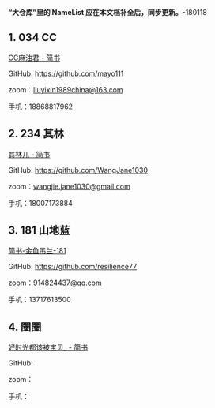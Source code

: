 **“大仓库”里的 NameList 应在本文档补全后，同步更新。**-180118

## 1. 034  CC  

[CC麻油君 - 简书](https://www.jianshu.com/u/8f3a66debe08)  

GitHub: https://github.com/mayo111

zoom：liuyixin1989china@163.com

手机：18868817962

## 2. 234  其林  

[其林儿 - 简书](https://www.jianshu.com/u/ff9e8a89b2dd)  

GitHub: https://github.com/WangJane1030

zoom：wangjie.jane1030@gmail.com

手机：18007173884

## 3. 181  山地蓝 

[简书-金鱼吊兰-181](https://www.jianshu.com/u/a492eaa98fd5)

GitHub: https://github.com/resilience77

zoom：914824437@qq.com

手机：13717613500 

## 4. 圈圈

[好时光都该被宝贝_ - 简书](https://www.jianshu.com/u/fa976ba421c0)

GitHub: 

zoom：

手机：
